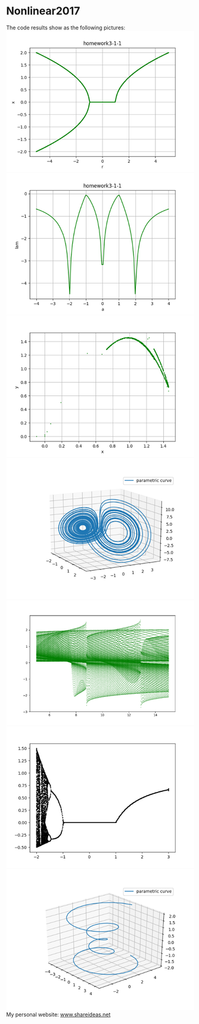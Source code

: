 # Nonlinear2017
The code results show as the following pictures:
![image](https://github.com/sunke-github/Nonlinear2017/blob/master/nolinear/Figure_1.png)
![image](https://github.com/sunke-github/Nonlinear2017/blob/master/nolinear/Figure_2.png)
![image](https://github.com/sunke-github/Nonlinear2017/blob/master/nolinear/Figure_3.png)
![image](https://github.com/sunke-github/Nonlinear2017/blob/master/nolinear/Figure_4.png)
![image](https://github.com/sunke-github/Nonlinear2017/blob/master/nolinear/Figure_5.png)
![image](https://github.com/sunke-github/Nonlinear2017/blob/master/nolinear/Figure_6.png)
![image](https://github.com/sunke-github/Nonlinear2017/blob/master/nolinear/Figure_7.png)
My personal website: www.shareideas.net

